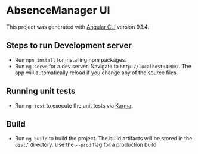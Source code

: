 # AbsenceManager UI

This project was generated with [Angular CLI](https://github.com/angular/angular-cli) version 9.1.4.

## Steps to run Development server
* Run `npm install` for installing npm packages.
* Run `ng serve` for a dev server. Navigate to `http://localhost:4200/`. The app will automatically reload if you change any of the source files.


## Running unit tests

* Run `ng test` to execute the unit tests via [Karma](https://karma-runner.github.io).

## Build

* Run `ng build` to build the project. The build artifacts will be stored in the `dist/` directory. Use the `--prod` flag for a production build.

